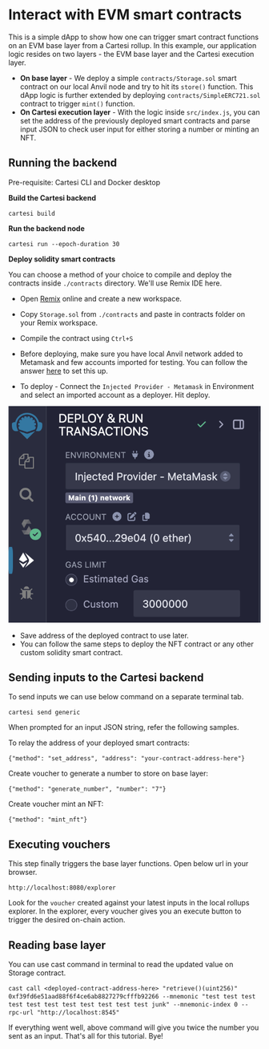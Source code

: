 # Interact with EVM smart contracts

This is a simple dApp to show how one can trigger smart contract functions on an EVM base layer from a Cartesi rollup. In this example, our application logic resides on two layers - the EVM base layer and the Cartesi execution layer.

- **On base layer** - We deploy a simple `contracts/Storage.sol` smart contract on our local Anvil node and try to hit its `store()` function. This dApp logic is  further extended by deploying `contracts/SimpleERC721.sol` contract to trigger `mint()` function.
- **On Cartesi execution layer** - With the logic inside `src/index.js`, you can set the address of the previously deployed smart contracts and parse input JSON to check user input for either storing a number or minting an NFT.

## Running the backend
Pre-requisite: Cartesi CLI and Docker desktop

**Build the Cartesi backend**
```
cartesi build
```
**Run the backend node**
```
cartesi run --epoch-duration 30
```
**Deploy solidity smart contracts**

You can choose a method of your choice to compile and deploy the contracts inside `./contracts` directory. We'll use Remix IDE here. 
- Open [Remix](https://remix.ethereum.org/) online and create a new workspace.
- Copy `Storage.sol` from `./contracts` and paste in contracts folder on your Remix workspace.
- Compile the contract using `Ctrl+S`
- Before deploying, make sure you have local Anvil network added to Metamask and few accounts imported for testing. You can follow the answer [here](https://ethereum.stackexchange.com/questions/164536/how-can-i-add-anvil-token-from-the-test-token-provided-to-my-metamask-account) to set this up. 

- To deploy - Connect the `Injected Provider - Metamask` in Environment and select an imported account as a deployer. Hit deploy.

![Components](assets/env-selection.png)

- Save address of the deployed contract to use later.
- You can follow the same steps to deploy the NFT contract or any other custom solidity smart contract.

## Sending inputs to the Cartesi backend
To send inputs we can use below command on a separate terminal tab. 
```
cartesi send generic
``` 
When prompted for an input JSON string, refer the following samples.

To relay the address of your deployed smart contracts:
```
{"method": "set_address", "address": "your-contract-address-here"}
```

Create voucher to generate a number to store on base layer:
```
{"method": "generate_number", "number": "7"}
```

Create voucher mint an NFT:
```
{"method": "mint_nft"}
```

## Executing vouchers
This step finally triggers the base layer functions. Open below url in your browser.
```
http://localhost:8080/explorer
```   
Look for the `voucher` created against your latest inputs in the local rollups explorer. In the explorer, every voucher gives you an execute button to trigger the desired on-chain action.

## Reading base layer
You can use cast command in terminal to read the updated value on Storage contract.
```
cast call <deployed-contract-address-here> "retrieve()(uint256)" 0xf39fd6e51aad88f6f4ce6ab8827279cfffb92266 --mnemonic "test test test test test test test test test test test junk" --mnemonic-index 0 --rpc-url "http://localhost:8545"
```
If everything went well, above command will give you twice the number you sent as an input. That's all for this tutorial. Bye! 